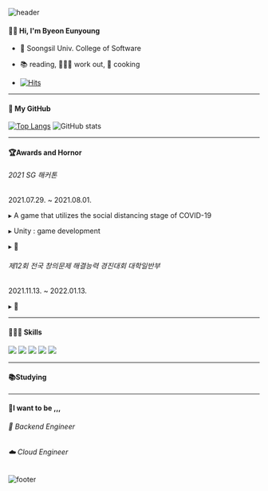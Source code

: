 ![header](https://capsule-render.vercel.app/api?type=Waving&color=auto&height=150&section=header)
<h4>🖐🏻 Hi, I'm Byeon Eunyoung </h4>


  - 🏫 Soongsil Univ. College of Software

   
  - 📚 reading, 🤸🏻‍♀️ work out, 🍳 cooking

  - [![Hits](https://hits.seeyoufarm.com/api/count/incr/badge.svg?url=https%3A%2F%2Fgithub.com%2Fgjbae1212%2Fhit-counter&count_bg=%2379C83D&title_bg=%23555555&icon=&icon_color=%23E7E7E7&title=hits&edge_flat=false)](https://hits.seeyoufarm.com)
___
<h4>🚀 My GitHub</h4>


[![Top Langs](https://github-readme-stats.vercel.app/api/top-langs/?username=byeoneunyoung)](https://github.com/byeoneunyoung/github-readme-stats)    ![GitHub stats](https://github-readme-stats.vercel.app/api?username=byeoneunyoung&count_private=true&show_icons=true&theme=solarized)


___


<h4>🏆Awards and Hornor </h4>

<h6>2021 SG 해커톤</h6>
2021.07.29. ~ 2021.08.01.

▸ A game that utilizes the social distancing stage of COVID-19

▸ Unity : game development

▸ 🥉


<h6>제12회 전국 창의문제 해결능력 경진대회 대학일반부</h6>
2021.11.13. ~ 2022.01.13.

▸ 🥉


___

<h4>👩🏻‍💻 Skills </h4>

<img src="https://img.shields.io/badge/C++-0067A3?style=flat-square&logo=C++&logoColor=white"/>  <img src="https://img.shields.io/badge/Spring-81C147?style=flat-square&logo=Spring&logoColor=white"/>  <img src="https://img.shields.io/badge/Java-007396?style=flat-square&logo=Java&logoColor=white"/>  <img src="https://img.shields.io/badge/JS-F7DF1E?style=flat-square&logo=JavaScript&logoColor=white"/>  <img src="https://img.shields.io/badge/TypeScript-3178C6?style=flat-square&logo=TypeScript&logoColor=white"/>

___
<h4>📚Studying </h4>


___
<h4>🌳I want to be ,,,</h4>  

<h6>🎒 Backend Engineer</h6>
<h6>☁️ Cloud Engineer</h6>

![footer](https://capsule-render.vercel.app/api?type=Waving&color=auto&height=100&section=footer)

